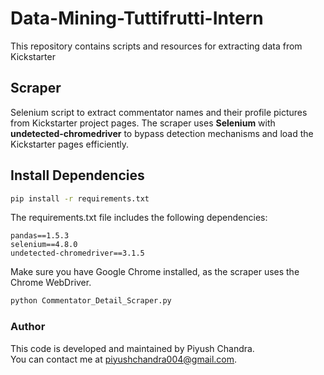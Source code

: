 # Data-Mining-Tuttifrutti-Intern
This repository contains scripts and resources for extracting data from Kickstarter

## Scraper
Selenium script to extract commentator names and their profile pictures from Kickstarter project pages. The scraper uses **Selenium** with **undetected-chromedriver** to bypass detection mechanisms and load the Kickstarter pages efficiently.

## Install Dependencies
```bash
pip install -r requirements.txt
```
The requirements.txt file includes the following dependencies:
```
pandas==1.5.3
selenium==4.8.0
undetected-chromedriver==3.1.5
```
Make sure you have Google Chrome installed, as the scraper uses the Chrome WebDriver.
```bash
python Commentator_Detail_Scraper.py
```
### Author

This code is developed and maintained by Piyush Chandra.  
You can contact me at piyushchandra004@gmail.com.

